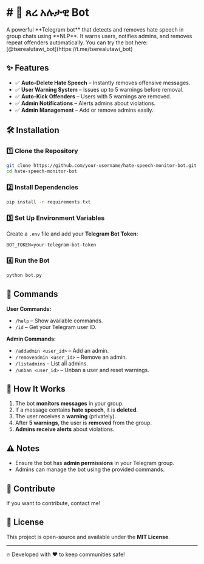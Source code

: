 # # 🚀 ጸረ አሉታዊ Bot



A powerful \*\*Telegram bot\*\* that detects and removes hate speech in group chats using \*\*NLP\*\*. It warns users, notifies admins, and removes repeat offenders automatically. You can try the bot here: [@tserealutawi\_bot]\(https\://t.me/tserealutawi\_bot)

## ✨ Features

- ✅ **Auto-Delete Hate Speech** – Instantly removes offensive messages.
- ✅ **User Warning System** – Issues up to 5 warnings before removal.
- ✅ **Auto-Kick Offenders** – Users with 5 warnings are removed.
- ✅ **Admin Notifications** – Alerts admins about violations.
- ✅ **Admin Management** – Add or remove admins easily.

## 🛠️ Installation

### 1️⃣ Clone the Repository

```bash
git clone https://github.com/your-username/hate-speech-monitor-bot.git
cd hate-speech-monitor-bot
```

### 2️⃣ Install Dependencies

```bash
pip install -r requirements.txt
```

### 3️⃣ Set Up Environment Variables

Create a `.env` file and add your **Telegram Bot Token**:

```env
BOT_TOKEN=your-telegram-bot-token
```

### 4️⃣ Run the Bot

```bash
python bot.py
```

## 📌 Commands

**User Commands:**

- `/help` – Show available commands.
- `/id` – Get your Telegram user ID.

**Admin Commands:**

- `/addadmin <user_id>` – Add an admin.
- `/removeadmin <user_id>` – Remove an admin.
- `/listadmins` – List all admins.
- `/unban <user_id>` – Unban a user and reset warnings.

## 🤖 How It Works

1. The bot **monitors messages** in your group.
2. If a message contains **hate speech**, it is **deleted**.
3. The user receives a **warning** (privately).
4. After **5 warnings**, the user is **removed** from the group.
5. **Admins receive alerts** about violations.

## ⚠️ Notes

- Ensure the bot has **admin permissions** in your Telegram group.
- Admins can manage the bot using the provided commands.

## 🤝 Contribute

If you want to contribute, contact me!

## 📜 License

This project is open-source and available under the **MIT License**.

---

🔥 Developed with ❤️ to keep communities safe!

